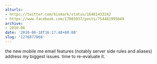 ```yaml
---
alturls:
- https://twitter.com/bismark/status/16481433242
- https://www.facebook.com/17803937/posts/754481995049
archive:
- 2010-06
date: '2010-06-18T16:17:48+00:00'
slug: '1276877868'
---
```


the new mobile me email features (notably server side rules and aliases) address my biggest issues. time to re-evaluate it.

